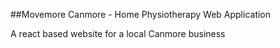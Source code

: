 ##Movemore Canmore - Home Physiotherapy Web Application

A react based website for a local Canmore business